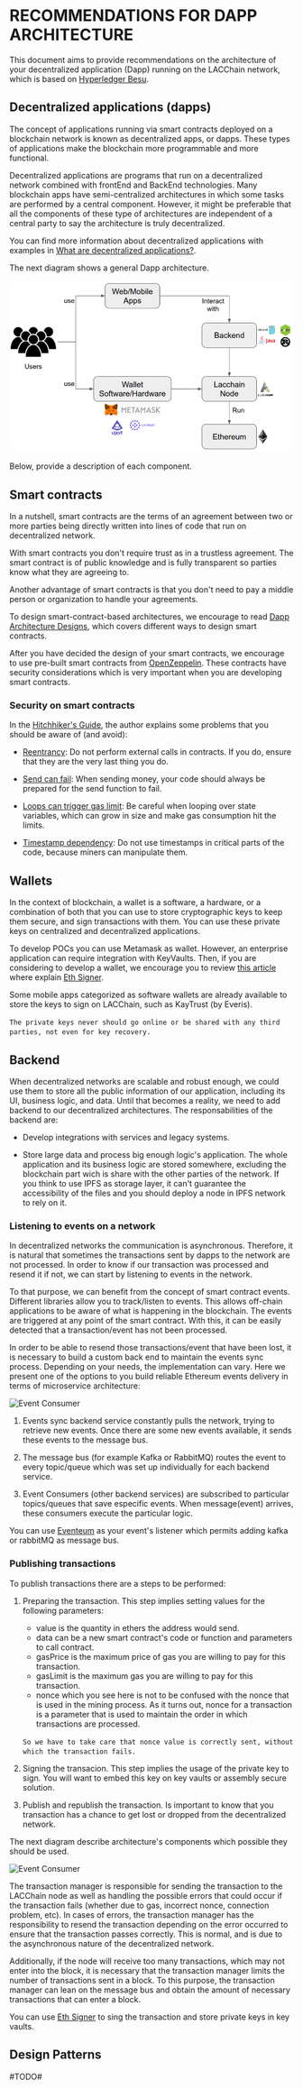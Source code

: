 # RECOMMENDATIONS FOR DAPP ARCHITECTURE
This document aims to provide recommendations on the architecture of your decentralized application (Dapp) running on the LACChain network, which is based on [Hyperledger Besu](https://besu.hyperledger.org/en/stable/ "Hyperledger Besu").

## Decentralized applications (dapps)

The concept of applications running via smart contracts deployed on a blockchain network is known as decentralized apps, or dapps. These types of applications make the blockchain more programmable and more functional.

Decentralized applications are programs that run on a decentralized network combined with frontEnd and BackEnd technologies. Many blockchain apps have semi-centralized architectures in which some tasks are performed by a central component. However, it might be preferable that all the components of these type of architectures are independent of a central party to say the architecture is truly decentralized.

You can find more information about decentralized applications with examples in [What are decentralized applications?](https://hackernoon.com/what-are-decentralized-applications-dapps-explained-with-examples-7ff8f2c4a460 "What are decentralized applications?").

The next diagram shows a general Dapp architecture.

![Dapp Architecture](/docs/images/general_architecture.png)

Below, provide a description of each component.

## Smart contracts

In a nutshell, smart contracts are the terms of an agreement between two or more parties being directly written into lines of code that run on decentralized network. 

With smart contracts you don't require trust as in a trustless agreement. The smart contract is of public knowledge and is fully transparent so parties know what they are agreeing to.

Another advantage of smart contracts is that you don't need to pay a middle person or organization to handle your agreements.

To design smart-contract-based architectures, we encourage to read [Dapp Architecture Designs](https://github.com/ConsenSys/Ethereum-Development-Best-Practices/wiki/Dapp-Architecture-Designs "Dapp Architecture Designs"), which covers different ways to design smart contracts.

After you have decided the design of your smart contracts, we encourage to use pre-built smart contracts from [OpenZeppelin](https://github.com/OpenZeppelin/openzeppelin-contracts). These contracts have security considerations which is very important when you are developing smart contracts.

### Security on smart contracts

In the [Hitchhiker's Guide](https://blog.openzeppelin.com/the-hitchhikers-guide-to-smart-contracts-in-ethereum-848f08001f05/ "Hitchhiker's Guide"), the author explains some problems that you should be aware of (and avoid):

* [Reentrancy](http://hackingdistributed.com/2016/07/13/reentrancy-woes "Reentrancy"): Do not perform external calls in contracts. If you do, ensure that they are the very last thing you do.

* [Send can fail](https://vessenes.com/ethereum-griefing-wallets-send-w-throw-considered-harmful/ "Send can fail"): When sending money, your code should always be prepared for the send function to fail.

* [Loops can trigger gas limit](http://solidity.readthedocs.io/en/latest/security-considerations.html#gas-limit-and-loops): Be careful when looping over state variables, which can grow in size and make gas consumption hit the limits.

* [Timestamp dependency](https://github.com/ConsenSys/smart-contract-best-practices#timestamp-dependence "Timestamp dependency"): Do not use timestamps in critical parts of the code, because miners can manipulate them.

## Wallets

In the context of blockchain, a wallet is a software, a hardware, or a combination of both that you can use to store cryptographic keys to keep them secure, and sign transactions with them. You can use these private keys on centralized and decentralized applications.

To develop POCs you can use Metamask as wallet. However, an enterprise application can require integration with KeyVaults. Then, if you are considering to develop a wallet, we encourage you to review [this article](https://github.com/PegaSysEng/ethsigner/) where explain 
[Eth Signer](https://github.com/PegaSysEng/ethsigner/ "Eth Signer").

Some mobile apps categorized as software wallets are already available to store the keys to sign on LACChain, such as KayTrust (by Everis).

```The private keys never should go online or be shared with any third parties, not even for key recovery.```

## Backend

When decentralized networks are scalable and robust enough, we could use them to store all the public information of our application, including its UI, business logic, and data. Until that becomes a reality, we need to add backend to our decentralized architectures. The responsabilities of the backend are:

* Develop integrations with services and legacy systems.

* Store large data and process big enough logic's application. The whole application and its business logic are stored somewhere, excluding the blockchain part wich is share with the other parties of the network. If you think to use IPFS as storage layer, it can't guarantee the accessibility of the files and you should deploy a node in IPFS network to rely on it.

### Listening to events on a network

In decentralized networks the communication is asynchronous. Therefore, it is natural that sometimes the transactions sent by dapps to the network are not processed. In order to know if our transaction was processed and resend it if not, we can start by listening to events in the network.

To that purpose, we can benefit from the concept of smart contract events. Different libraries allow you to track/listen to events. This allows off-chain applications to be aware of what is happening in the blockchain. The events are triggered at any point of the smart contract. With this, it can be easily detected that a transaction/event has not been processed.

In order to be able to resend those transactions/event that have been lost, it is necessary to build a custom back end to maintain the events sync process. Depending on your needs, the implementation can vary. Here we present one of the options to you build reliable Ethereum events delivery in terms of microservice architecture:

![Event Consumer](/docs/images/event_consumer.png)

1. Events sync backend service constantly pulls the network, trying to retrieve new events. Once there are some new events available, it sends these events to the message bus.

2. The message bus (for example Kafka or RabbitMQ) routes the event to every topic/queue which was set up individually for each backend service. 

3. Event Consumers (other backend services) are subscribed to particular topics/queues that save especific events. When message(event) arrives, these consumers execute the particular logic.

You can use [Eventeum](https://github.com/ConsenSys/eventeum) as your event's listener which permits adding kafka or rabbitMQ as message bus.   

### Publishing transactions

To publish transactions there are a steps to be performed:

1. Preparing the transaction. This step implies setting values for the following parameters:
    * value is the quantity in ethers the address would send.
    * data can be a new smart contract's code or function and parameters to call contract.
    * gasPrice is the maximum price of gas you are willing to pay for this transaction.
    * gasLimit is the maximum gas you are willing to pay for this transaction.
    * nonce which you see here is not to be confused with the nonce that is used in the mining process. As it turns out, nonce for a transaction is a parameter that is used to maintain the order in which transactions are processed.

    ```So we have to take care that nonce value is correctly sent, without which the transaction fails.```

2. Signing the transacion. This step implies the usage of the private key to sign. You will want to embed this key on key vaults or assembly secure solution.

3. Publish and republish the transaction. Is important to know that you transaction has a chance to get lost or dropped from the decentralized network.

The next diagram describe architecture's components which possible they should be used.

![Event Consumer](/docs/images/transaction_manager.png)

 The transaction manager is responsible for sending the transaction to the LACChain node as well as handling the possible errors that could occur if the transaction fails (whether due to gas, incorrect nonce, connection problem, etc). In cases of errors, the transaction manager has the responsibility to resend the transaction depending on the error occurred to ensure that the transaction passes correctly. This is normal, and is due to the asynchronous nature of the decentralized network.

 Additionally, if the node will receive too many transactions, which may not enter into the block, it is necessary that the transaction manager limits the number of transactions sent in a block. To this purpose, the transaction manager can lean on the message bus and obtain the amount of necessary transactions that can enter a block.

You can use [Eth Signer](https://github.com/PegaSysEng/ethsigner/ "Eth Signer") to sing the transaction and store private keys in key vaults.

## Design Patterns
#TODO#

